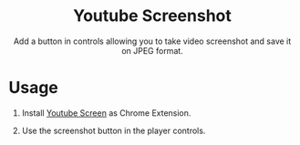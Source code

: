 <h1 align="center">Youtube Screenshot</h1>

<p align="center">Add a button in controls allowing you to take video screenshot and save it on JPEG format.</p>

# Usage

1. Install [Youtube Screen](https://chrome.google.com/webstore/detail/youtube-screenshot/kjcfceeokibmmgdbpcihndgdobphnnpn) as Chrome Extension.

2. Use the screenshot button in the player controls.